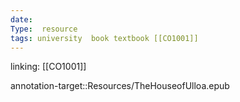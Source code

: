 ```yaml
---
date: 
Type:  resource
tags: university  book textbook [[CO1001]]
---
```

linking: [[CO1001]]

annotation-target::Resources/TheHouseofUlloa.epub
